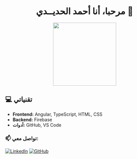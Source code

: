 <h1 align="center">مرحبا، أنا أحمد الحديــدي 👋</h1>
<p align="center">
  <img src="https://media.giphy.com/media/QTfX9Ejfra3ZmNxh6B/giphy.gif" width="200"/>
</p>

## 💻 تقنياتي
- **Frontend:** Angular, TypeScript, HTML, CSS  
- **Backend:** Firebase  
- **أدوات:** GitHub, VS Code  

### 📫 تواصل معي:
[![LinkedIn](https://img.shields.io/badge/-LinkedIn-blue?style=flat&logo=linkedin)](https://www.linkedin.com/in/YOUR_USERNAME/)
[![GitHub](https://img.shields.io/badge/-GitHub-000?style=flat&logo=github)](https://github.com/YOUR_USERNAME)
